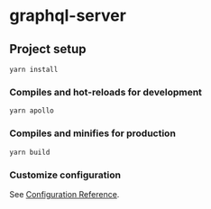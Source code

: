 # graphql-server

## Project setup
```
yarn install
```

### Compiles and hot-reloads for development
```
yarn apollo
```

### Compiles and minifies for production
```
yarn build
```

### Customize configuration
See [Configuration Reference](https://cli.vuejs.org/config/).
